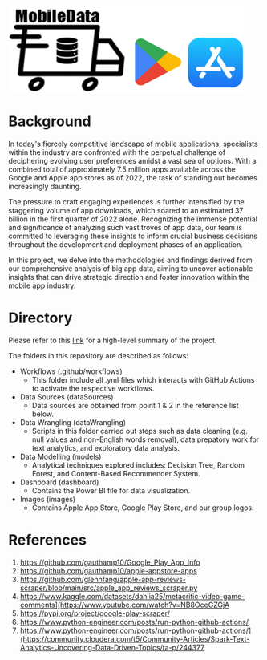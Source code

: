 <img src="https://github.com/Michaelwwk/appStoreAnalytics/blob/main/images/allLogosCombined.png" width="470" height="170">

# Background
In today's fiercely competitive landscape of mobile applications, specialists within the industry are confronted with the perpetual challenge of deciphering evolving user preferences amidst a vast sea of options. With a combined total of approximately 7.5 million apps available across the Google and Apple app stores as of 2022, the task of standing out becomes increasingly daunting. 

The pressure to craft engaging experiences is further intensified by the staggering volume of app downloads, which soared to an estimated 37 billion in the first quarter of 2022 alone. Recognizing the immense potential and significance of analyzing such vast troves of app data, our team is committed to leveraging these insights to inform crucial business decisions throughout the development and deployment phases of an application. 

In this project, we delve into the methodologies and findings derived from our comprehensive analysis of big app data, aiming to uncover actionable insights that can drive strategic direction and foster innovation within the mobile app industry. 

# Directory

Please refer to this [link](https://github.com/Michaelwwk/appStoreAnalytics/blob/main/projectSummary.pdf) for a high-level summary of the project.

The folders in this repository are described as follows:

- Workflows (.github/workflows)
  - This folder include all .yml files which interacts with GitHub Actions to activate the respective workflows.
- Data Sources (dataSources)
  - Data sources are obtained from point 1 & 2 in the reference list below.
- Data Wrangling (dataWrangling)
  - Scripts in this folder carried out steps such as data cleaning (e.g. null values and non-English words removal), data prepatory work for text analytics, and exploratory data analysis.
- Data Modelling (models)
  - Analytical techniques explored includes: Decision Tree, Random Forest, and Content-Based Recommender System.
- Dashboard (dashboard)
  - Contains the Power BI file for data visualization.
- Images (images)
  - Contains Apple App Store, Google Play Store, and our group logos.

# References
1. https://github.com/gauthamp10/Google_Play_App_Info 
2. https://github.com/gauthamp10/apple-appstore-apps
3. https://github.com/glennfang/apple-app-reviews-scraper/blob/main/src/apple_app_reviews_scraper.py
4. https://www.kaggle.com/datasets/dahlia25/metacritic-video-game-comments](https://www.youtube.com/watch?v=NB8OceGZGjA
5. https://pypi.org/project/google-play-scraper/
6. https://www.python-engineer.com/posts/run-python-github-actions/
7. https://www.python-engineer.com/posts/run-python-github-actions/](https://community.cloudera.com/t5/Community-Articles/Spark-Text-Analytics-Uncovering-Data-Driven-Topics/ta-p/244377
